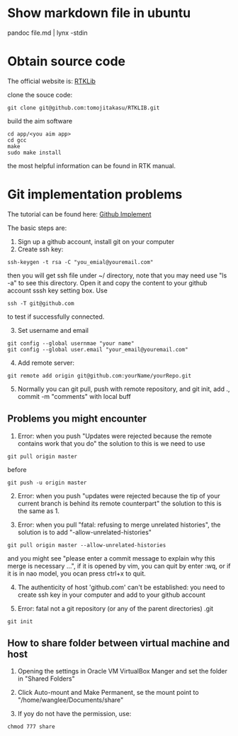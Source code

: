 # Show markdown file in ubuntu
pandoc file.md | lynx -stdin
# Obtain source code
The official website is: [RTKLib](www.rtklib.com)

clone the souce code:

```
git clone git@github.com:tomojitakasu/RTKLIB.git
```
build the aim software
```
cd app/<you aim app>
cd gcc
make
sudo make install 
```
the most helpful information can be found in RTK manual.

# Git implementation problems
The tutorial can be found here: [Github Implement](www.runoob.com/w3cnote/git-guide.html)

The basic steps are:
1. Sign up a github account, install git on your computer
2. Create ssh key: 
```
ssh-keygen -t rsa -C "you_emial@youremail.com"
```
then you will get ssh file under ~/ directory, note that you may need use "ls -a" to see this directory. Open it and copy the content to your github account sssh key setting box. Use 
```
ssh -T git@github.com
```
to test if successfully connected.

3. Set username and email
```
git config --global usernmae "your name"
git config --global user.email "your_email@youremail.com"
```
4. Add remote server:
```
git remote add origin git@github.com:yourName/yourRepo.git
```
5. Normally you can git pull, push with remote repository, and git init, add ., commit -m "comments" with local buff

## Problems you might encounter
1. Error: when you push "Updates were rejected because the remote contains work that you do" the solution to this is we need to use 
```
git pull origin master 
```
before 
```
git push -u origin master
```
2. Error: when you push "updates were rejected because the tip of your current branch is behind its remote counterpart" the solution to this is the same as 1.

3. Error: when you pull "fatal: refusing to merge unrelated histories", the solution is to add "-allow-unrelated-histories"
```
git pull origin master --allow-unrelated-histories
``` 
and you might see "please enter a commit message to explain why this merge is necessary ...", if it is opened by vim, you can quit by enter :wq, or if it is in nao model, you ocan press ctrl+x to quit.

4. The authenticity of host 'github.com' can't be established: you need to create ssh key in your computer and add to your github account

5. Error: fatal not a git repository (or any of the parent directories) .git
```
git init
```

## How to share folder between virtual machine and host
1. Opening the settings in Oracle VM VirtualBox Manger and set the folder in "Shared Folders"

2. Click Auto-mount and Make Permanent, se the mount point to "/home/wanglee/Documents/share"

3. If yoy do not have the permission, use:
```
chmod 777 share
```
